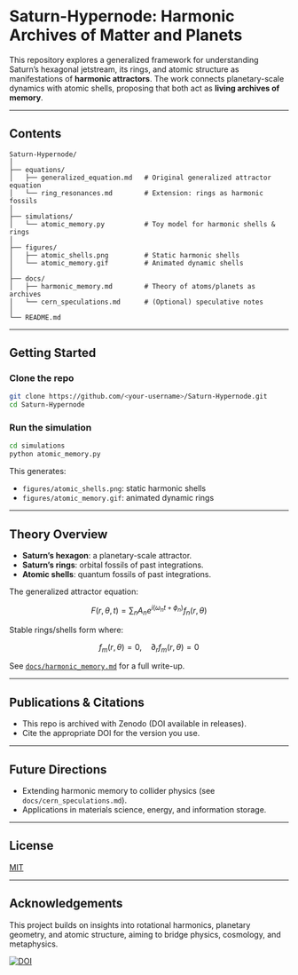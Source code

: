 # Saturn-Hypernode: Harmonic Archives of Matter and Planets

This repository explores a generalized framework for understanding Saturn’s hexagonal jetstream, its rings, and atomic structure as manifestations of **harmonic attractors**. The work connects planetary-scale dynamics with atomic shells, proposing that both act as **living archives of memory**.

---

## Contents

```
Saturn-Hypernode/
│
├── equations/
│   ├── generalized_equation.md   # Original generalized attractor equation
│   └── ring_resonances.md        # Extension: rings as harmonic fossils
│
├── simulations/
│   └── atomic_memory.py          # Toy model for harmonic shells & rings
│
├── figures/
│   ├── atomic_shells.png         # Static harmonic shells
│   └── atomic_memory.gif         # Animated dynamic shells
│
├── docs/
│   ├── harmonic_memory.md        # Theory of atoms/planets as archives
│   └── cern_speculations.md      # (Optional) speculative notes
│
└── README.md
```

---

## Getting Started

### Clone the repo
```bash
git clone https://github.com/<your-username>/Saturn-Hypernode.git
cd Saturn-Hypernode
```

### Run the simulation
```bash
cd simulations
python atomic_memory.py
```

This generates:
- `figures/atomic_shells.png`: static harmonic shells
- `figures/atomic_memory.gif`: animated dynamic rings

---

## Theory Overview

- **Saturn’s hexagon**: a planetary-scale attractor.
- **Saturn’s rings**: orbital fossils of past integrations.
- **Atomic shells**: quantum fossils of past integrations.

The generalized attractor equation:

$$ F(r, \theta, t) = \sum_n A_n e^{i(\omega_n t + \phi_n)} f_n(r,\theta) $$

Stable rings/shells form where:

$$ f_m(r,\theta) = 0, \quad \partial_r f_m(r,\theta) = 0 $$

See [`docs/harmonic_memory.md`](docs/harmonic_memory.md) for a full write-up.

---

## Publications & Citations

- This repo is archived with Zenodo (DOI available in releases).
- Cite the appropriate DOI for the version you use.

---

## Future Directions
- Extending harmonic memory to collider physics (see `docs/cern_speculations.md`).
- Applications in materials science, energy, and information storage.

---

## License
[MIT](LICENSE)

---

## Acknowledgements
This project builds on insights into rotational harmonics, planetary geometry, and atomic structure, aiming to bridge physics, cosmology, and metaphysics.

[![DOI](https://zenodo.org/badge/DOI/10.5281/zenodo.15848507.svg)](https://doi.org/10.5281/zenodo.15848507)





